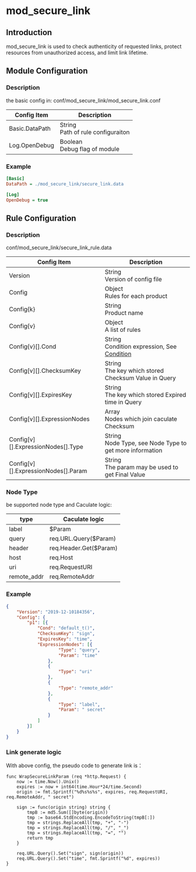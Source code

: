# mod_secure_link

## Introduction 

mod_secure_link is used to check authenticity of requested links, protect resources from unauthorized access, and limit link lifetime.

## Module Configuration

### Description
the basic config in: conf/mod_secure_link/mod_secure_link.conf

| Config Item    | Description                          |
| -------------- | ------------------------------------ |
| Basic.DataPath | String<br>Path of rule configuraiton |
| Log.OpenDebug  | Boolean<br>Debug flag of module      |

### Example

```ini
[Basic]
DataPath = ./mod_secure_link/secure_link.data

[Log]
OpenDebug = true
```

## Rule Configuration

### Description
conf/mod_secure_link/secure_link_rule.data

| Config Item                         | Description                                                                           |
| ----------------------------------- | ------------------------------------------------------------------------------------- |
| Version                             | String<br>Version of config file                                                      |
| Config                              | Object<br>Rules for each product                                                      |
| Config{k}                           | String<br>Product name                                                                |
| Config{v}                           | Object<br>A list of rules                                                             |
| Config{v}[].Cond                    | String<br>Condition expression, See [Condition](../../condition/condition_grammar.md) |
| Config[v][].ChecksumKey             | String<br>The key which stored Checksum Value in Query                                |
| Config[v][].ExpiresKey              | String<br>The key which stored Expired time in Query                                  |
| Config[v][].ExpressionNodes         | Array<br>Nodes which join caculate Checksum                                           |
| Config[v][].ExpressionNodes[].Type  | String<br>Node Type, see Node Type to get more information                            |
| Config[v][].ExpressionNodes[].Param | String<br>The param may be used to get Final Value                                    |


### Node Type
be supported node type and Caculate logic: 

| type        | Caculate logic         |
| ----------- | ---------------------- |
| label       | $Param                 |
| query       | req.URL.Query($Param)  |
| header      | req.Header.Get($Param) |
| host        | req.Host               |
| uri         | req.RequestURI         |
| remote_addr | req.RemoteAddr         |


### Example
```json
{
    "Version": "2019-12-10184356",
	"Config": {
		"p1": [{
			"Cond": "default_t()",
			"ChecksumKey": "sign",
			"ExpiresKey": "time",
			"ExpressionNodes": [{
					"Type": "query",
					"Param": "time"
				},
				{
					"Type": "uri"
				},
				{
					"Type": "remote_addr"
				},
				{
					"Type": "label",
					"Param": " secret"
				}
			]
		}]
	}
}
```

### Link generate logic
With above config, the pseudo code to generate link is：

```
func WrapSecureLinkParam (req *http.Request) {
	now := time.Now().Unix()
	expires := now + int64(time.Hour*24/time.Second)
	origin := fmt.Sprintf("%d%s%s%s", expires, req.RequestURI, req.RemoteAddr, " secret")

	sign := func(origin string) string {
		tmpB := md5.Sum([]byte(origin))
		tmp := base64.StdEncoding.EncodeToString(tmpB[:])
		tmp = strings.ReplaceAll(tmp, "+", "-")
		tmp = strings.ReplaceAll(tmp, "/", "_")
		tmp = strings.ReplaceAll(tmp, "=", "")
		return tmp
	}

	req.URL.Query().Set("sign", sign(origin))
	req.URL.Query().Set("time", fmt.Sprintf("%d", expires))
}
```